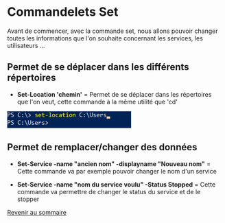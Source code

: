 # Commandelets Set

Avant de commencer, avec la commande set, nous allons pouvoir changer toutes les informations que l'on souhaite concernant les services, les utilisateurs ...


## Permet de se déplacer dans les différents répertoires

- __Set-Location 'chemin'__ = Permet de se déplacer dans les répertoires que l'on veut, cette commande à la même utilité que 'cd'

![](https://github.com/kevinguyodo/Powershell/blob/main/Image/Set-location.PNG)

## Permet de remplacer/changer des données

- __Set-Service -name "ancien nom" -displayname "Nouveau nom"__ = Cette commande va par exemple pouvoir changer le nom d'un service

- __Set-Service -name "nom du service voulu" -Status Stopped__ = Cette commande va permettre de changer le status du service et de le stopper

[Revenir au sommaire](https://github.com/kevinguyodo/Powershell/blob/main/README.md)
